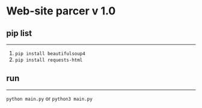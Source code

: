 # Web-site parcer v 1.0

## pip list
---
1. `pip install beautifulsoup4`
2. `pip install requests-html`

## run
---
`python main.py`
or
`python3 main.py`
